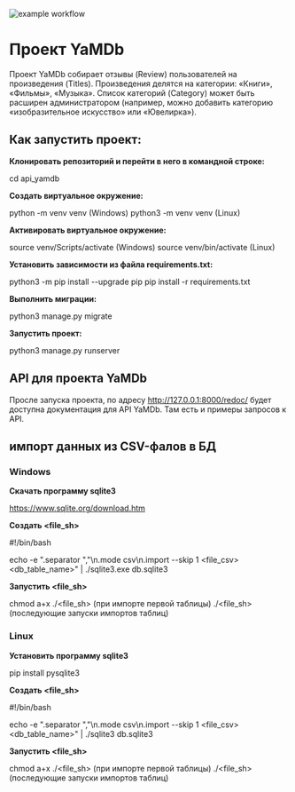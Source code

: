 ![example workflow](https://github.com/JaSlava/yamdb_final/actions/workflows/yamdb_workflow.yml/badge.svg)

# Проект YaMDb

Проект YaMDb собирает отзывы (Review) пользователей на произведения (Titles). Произведения делятся на категории: «Книги», «Фильмы», «Музыка». Список категорий (Category) может быть расширен администратором (например, можно добавить категорию «изобразительное искусство» или «Ювелирка»).

## Как запустить проект:

**Клонировать репозиторий и перейти в него в командной строке:**

cd api_yamdb

**Cоздать виртуальное окружение:**

python -m venv venv (Windows)
python3 -m venv venv (Linux)

**Активировать виртуальное окружение:**

source venv/Scripts/activate (Windows)
source venv/bin/activate  (Linux)

**Установить зависимости из файла requirements.txt:**

python3 -m pip install --upgrade pip
pip install -r requirements.txt

**Выполнить миграции:**

python3 manage.py migrate

**Запустить проект:**

python3 manage.py runserver

## API для проекта YaMDb

Просле запуска проекта, по адресу http://127.0.0.1:8000/redoc/ будет доступна документация для API YaMDb. Там есть и примеры запросов к API.

## импорт данных из CSV-фалов в БД

### Windows

**Скачать программу sqlite3**

https://www.sqlite.org/download.htm

**Создать <file_sh>**

#!/bin/bash

echo -e ".separator \",\"\n.mode csv\n.import  --skip 1 <file_csv> <db_table_name>" | ./sqlite3.exe db.sqlite3

**Запустить <file_sh>**

chmod a+x ./<file_sh> (при импорте первой таблицы)
./<file_sh> (последующие запуски импортов таблиц)

### Linux

**Установить программу sqlite3**

pip install pysqlite3

**Cоздать <file_sh>**

#!/bin/bash

echo -e ".separator \",\"\n.mode csv\n.import  --skip 1 <file_csv> <db_table_name>" | ./sqlite3 db.sqlite3

**Запустить <file_sh>**

chmod a+x ./<file_sh> (при импорте первой таблицы)
./<file_sh> (последующие запуски импортов таблиц)